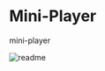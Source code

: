 # Mini-Player
mini-player

![readme](https://github.com/CubanSenpai/Mini-Player/assets/104020429/6c8b0fcb-59d6-457b-a641-415cc92b9b66)
